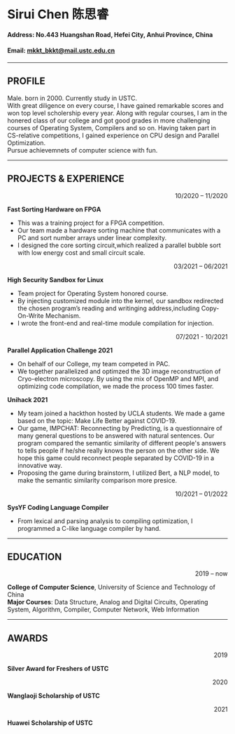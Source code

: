 # **Sirui Chen 陈思睿**

####  **Address**: No.443 Huangshan Road, Hefei City, Anhui Province, China
#### **Email**: mkkt_bkkt@mail.ustc.edu.cn

---

## **PROFILE**
Male. born in 2000. Currently study in USTC.   
With great diligence on every course, I have gained remarkable scores and won top level scholership every year. Along with regular courses, I am in the honered class of our college and got good grades in more challenging courses of Operating System, Compilers and so on. Having taken part in CS-relative competitions, I gained experience on CPU design and Parallel Optimization.   
Pursue achievemnets of computer science with fun.  

---
## **PROJECTS & EXPERIENCE**

<p align="right">10/2020 – 11/2020</p> 
 
**Fast Sorting Hardware on FPGA**   
- This was a training project for a FPGA competition. 
- Our team made a hardware sorting machine that communicates with a PC and sort number arrays under linear complexity.
- I designed the core sorting circuit,which realized a parallel bubble sort with low energy cost and small circuit scale.

<p align="right">03/2021 – 06/2021</p> 

**High Security Sandbox for Linux**

- Team project for Operating System honored course.
- By injecting customized module into the kernel, our sandbox redirected the chosen program’s reading and writinging address,including Copy-On-Write Mechanism.
- I wrote the front-end and real-time module compilation for injection.

<p align="right">07/2021 - 10/2021</p> 

**Parallel Application Challenge 2021**

- On behalf of our College, my team competed in PAC.
- We together parallelized and optimzed the 3D image reconstruction of Cryo-electron microscopy. By using the mix of OpenMP and MPI, and optimizing code compilation, we made the process 100 times faster.

**Unihack 2021**

- My team joined a hackthon hosted by UCLA students. We made a game based on the topic: Make Life Better against COVID-19.
- Our game, IMPCHAT: Reconnecting by Predicting, is a questionnaire of many general questions to be answered with natural sentences. Our program compared the semantic similarity of different people's answers to tells people if he/she really knows the person on the other side. We hope this game could reconnect people separated by COVID-19 in a innovative way.
- Proposing the game during brainstorm, I utilized Bert, a NLP model, to make the semantic similarity comparison more presice.

<p align="right">10/2021 – 01/2022</p> 

**SysYF Coding Language Compiler**

- From lexical and parsing analysis to compiling optimization, I programmed a C-like language compiler by hand.

---

## **EDUCATION**

<p align="right">2019 – now</p> 

**College of Computer Science**, University of Science and Technology of China   
**Major Courses**: Data Structure, Analog and Digital Circuits, Operating System, Algorithm, Compiler, Computer Network, Web Information

---

## **AWARDS**

<p align="right">2019</p> 

**Silver Award for Freshers of USTC**

<p align="right">2020</p> 

**Wanglaoji Scholarship of USTC**

<p align="right">2021</p> 

**Huawei Scholarship of USTC**
